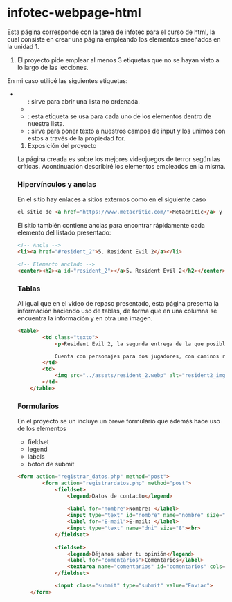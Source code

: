 # infotec-webpage-html

Esta página corresponde con la tarea de infotec para el curso de html, la cual consiste en crear una página empleando los elementos enseñados en la unidad 1.

1. El proyecto pide emplear al menos 3 etiquetas que no se hayan visto a lo largo de las lecciones.

En mi caso utilicé las siguientes etiquetas:

- <ul>: sirve para abrir una lista no ordenada.
- <li>: esta etiqueta se usa para cada uno de los elementos dentro de nuestra lista.
- <label>: sirve para poner texto a nuestros campos de input y los unimos con estos a través de la propiedad for.

1. Exposición del proyecto

La página creada es sobre los mejores videojuegos de terror según las críticas. Acontinuación describiré los elementos empleados en la misma.

 

### Hipervínculos y anclas

En el sitio hay enlaces a sitios externos como en el siguiente caso

```html
el sitio de <a href="https://www.metacritic.com/">Metacritic</a> y buscar las puntuaciones.
```

El sitio también contiene anclas para encontrar rápidamente cada elemento del listado presentado:

```html
<!-- Ancla -->
<li><a href="#resident_2">5. Resident Evil 2</a></li>

<!-- Elemento anclado -->
<center><h2><a id="resident_2"></a>5. Resident Evil 2</h2></center>
```

### Tablas

Al igual que en el video de repaso presentado, esta página presenta la información haciendo uso de tablas, de forma que en una columna se encuentra la información y en otra una imagen. 

```html
<table>
        <td class="texto">
            <p>Resident Evil 2, la segunda entrega de la que posiblemente sea la mejor franquicia de videojuegos de terror de todos los tiempos, es un ejemplo de survival horror. Presenta mejoras generales respecto a su predecesor en casi todos los aspectos, con un claro enfoque en la exploración, los puzles y el combate.

            Cuenta con personajes para dos jugadores, con caminos ramificados y argumentos únicos para cada uno. Quizá el mayor logro de este juego sea el de consolidar a Resident Evil no como un éxito puntual, sino como una franquicia continua que seguiría siendo de gran calidad durante décadas.</p>
        </td>
        <td>
            <img src="../assets/resident_2.webp" alt="resident2_img">
        </td>
    </table>
```

### Formularios

En el proyecto se un incluye un breve formulario que además hace uso de los elementos

- fieldset
- legend
- labels
- botón de submit

```html
<form action="registrar_datos.php" method="post">
        <form action="registrardatos.php" method="post">
            <fieldset>
                <legend>Datos de contacto</legend>
    
                <label for="nombre">Nombre: </label>
                <input type="text" id="nombre" name="nombre" size="30"><br>
                <label for="E-mail">E-mail: </label>
                <input type="text" name="dni" size="8"><br> 
            </fieldset>
    
            <fieldset>
                <legend>Déjanos saber tu opinión</legend>
                <label for="comentarios">Comentarios</label>
                <textarea name="comentarios" id="comentarios" cols="30" rows="10"></textarea>
            </fieldset>

            <input class="submit" type="submit" value="Enviar">
    </form>
```